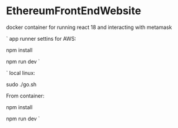 # EthereumFrontEndWebsite
docker container for running react 18 and interacting with metamask 

`
app runner settins for AWS:

npm install

npm run dev
`

`
local linux:

  sudo ./go.sh
  
 From container:
 
  npm install
  
  npm run dev
`
